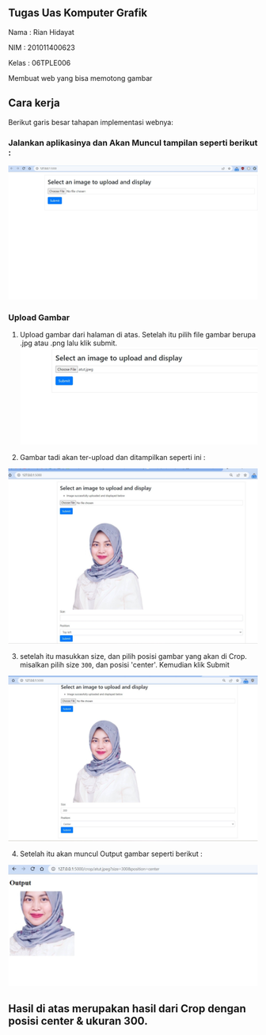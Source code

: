 ## Tugas Uas Komputer Grafik
Nama : Rian Hidayat

NIM  : 201011400623

Kelas : 06TPLE006


Membuat web yang bisa memotong gambar

## Cara kerja
Berikut garis besar tahapan implementasi webnya:

### Jalankan aplikasinya dan Akan Muncul tampilan seperti berikut :
![enter image description here](https://raw.githubusercontent.com/rianhd15/rianhd_komputer-grafik_uas/main/Caputre/upload%20file.jpg)

### Upload Gambar
1. Upload gambar dari halaman di atas.
Setelah itu pilih file gambar berupa .jpg atau .png lalu klik submit.
![enter image description here](https://raw.githubusercontent.com/rianhd15/rianhd_komputer-grafik_uas/main/Caputre/upload%20file%20jpeg.jpg)

2. Gambar tadi akan ter-upload dan ditampilkan seperti ini :
   
![enter image description here](https://raw.githubusercontent.com/rianhd15/rianhd_komputer-grafik_uas/main/Caputre/file%20ter-upload.jpg)


3. setelah itu masukkan size, dan pilih posisi gambar yang akan di Crop. misalkan pilih size `300`, dan posisi 'center'. Kemudian klik Submit

![enter image description here](https://raw.githubusercontent.com/rianhd15/rianhd_komputer-grafik_uas/main/Caputre/masukkan%20ukuran%20crop.jpg)


4. Setelah itu akan muncul Output gambar seperti berikut :

![enter image description here](https://raw.githubusercontent.com/rianhd15/rianhd_komputer-grafik_uas/main/Caputre/hasil%20output.jpg)
## Hasil di atas merupakan hasil dari Crop dengan posisi center & ukuran 300.
